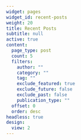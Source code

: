 ```yaml
---
widget: pages
widget_id: recent-posts
weight: 20
title: Recent Posts
subtitle: null
active: true
content:
  page_type: post
  count: 5
  filters:
    author: ""
    category: ""
    tag: ""
    exclude_featured: true
    exclude_future: false
    exclude_past: false
    publication_type: ""
  offset: 0
  order: desc
headless: true
design:
  view: 2
---
```

